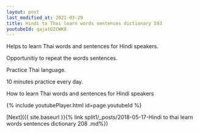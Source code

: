 ```yaml
---
layout: post
last_modified_at: 2021-03-29
title: Hindi to Thai learn words sentences dictionary 593 
youtubeId: qajatGICWK8
---
```

 
 
Helps to learn Thai words and sentences for Hindi speakers.

Opportunitiy to repeat the words sentences. 

Practice Thai language. 
 
10 minutes practice every day. 
 
How to learn Thai words and sentences for Hindi speakers 
 
{% include youtubePlayer.html id=page.youtubeId %}
 
 
[Next]({{ site.baseurl }}{% link  split1/_posts/2018-05-17-Hindi to thai learn words sentences dictionary 208 .md%})
 
